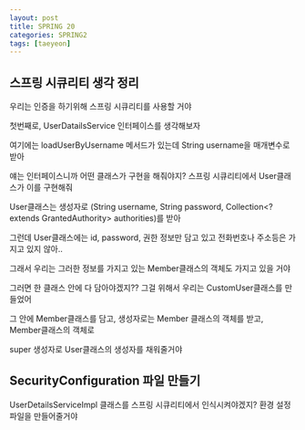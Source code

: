 ```yaml
---
layout: post
title: SPRING 20
categories: SPRING2
tags: [taeyeon]
---
```


## 스프링 시큐리티 생각 정리

우리는 인증을 하기위해 스프링 시큐리티를 사용할 거야

첫번째로, UserDatailsService 인터페이스를 생각해보자 

여기에는 loadUserByUsername 메서드가 있는데 String username을 매개변수로 받아

얘는 인터페이스니까 어떤 클래스가 구현을 해줘야지? 스프링 시큐리티에서 User클래스가 이를 구현해줘

User클래스는 생성자로 (String username, String password, Collection<? extends GrantedAuthority> authorities)를 받아

그런데 User클래스에는 id, password, 권한 정보만 담고 있고 전화번호나 주소등은 가지고 있지 않아..

그래서 우리는 그러한 정보를 가지고 있는 Member클래스의 객체도 가지고 있을 거야

그러면 한 클래스 안에 다 담아야겠지?? 그걸 위해서 우리는 CustomUser클래스를 만들었어

그 안에 Member클래스를 담고, 생성자로는 Member 클래스의 객체를 받고, Member클래스의 객체로

super 생성자로 User클래스의 생성자를 채워줄거야




## SecurityConfiguration 파일 만들기

UserDetailsServiceImpl 클래스를 스프링 시큐리티에서 인식시켜야겠지? 환경 설정 파일을 만들어줄거야

